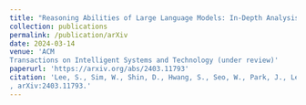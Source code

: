 ```yaml
---
title: "Reasoning Abilities of Large Language Models: In-Depth Analysis on the Abstraction and Reasoning Corpus"
collection: publications
permalink: /publication/arXiv
date: 2024-03-14
venue: 'ACM 
Transactions on Intelligent Systems and Technology (under review)'
paperurl: 'https://arxiv.org/abs/2403.11793'
citation: 'Lee, S., Sim, W., Shin, D., Hwang, S., Seo, W., Park, J., Lee, S., Kim, S. & Kim, S. (2024). Reasoning Abilities of Large Language Models: In-Depth Analysis on the Abstraction and Reasoning Corpus
, arXiv:2403.11793.'
---
```

